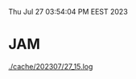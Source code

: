 Thu Jul 27 03:54:04 PM EEST 2023
# JAM
<a href='./cache/202307/27_15.log'>./cache/202307/27_15.log</a>
